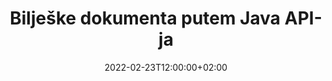 ---
############################# Static ############################
layout: "product"
date: 2022-02-23T12:00:00+02:00
draft: false

product: "Annotation"
product_tag: "annotation"
platform: "Java"
platform_tag: "java"

############################# Head ############################
head_title: "Java Document Annotation API | Pregledajte i označite PDF Word Excel PPTX slike"
head_description: "Java Document Annotation API. Pregledajte, označite, komentirajte i komentirajte PDF Word DOCX, Excel XLSX, PPTX, EML EMLX, VSS VSD, OTP, CAD i formate slikovnih datoteka."

############################# Header ##########################
title: "Bilješke dokumenta putem Java API-ja"
description: "Izgradite Java aplikacije s mogućnostima pregledavanja i komentiranja PDF-a, HTML-a, MS Officea i drugih formata dokumenata bez instaliranja vanjskog softvera."
button:
    enable: true
    icon: "fas fa-arrow-down"
    label: "Preuzmite besplatnu probnu verziju"
    link: "https://downloads.groupdocs.com/annotation/java"

############################# SubMenu #########################
submenu:
    enable: true
    
    left:
        img_alt: "GroupDocs.Annotation for Java"
        image: "https://www.groupdocs.cloud/templates/groupdocs/images/product-logos/groupdocs-annotation-java.png"
        product: "GroupDocs.Annotation"
        platform: "Java"

    middle:
        button:
            # button loop
            - link: "#features"
              text: "Značajke"

            # button loop
            - link: "https://products.groupdocs.app/annotation"
              text: "Demo snimke uživo"

            # button loop
            - link: "https://purchase.groupdocs.com/pricing/annotation/java"
              text: "Cijene"

    right:
        link_download: "https://downloads.groupdocs.com/annotation"
        link_learn: "https://docs.groupdocs.com/annotation/java/"
        link_buy: "https://purchase.groupdocs.com"

############################# Overview ############################
overview:
    enable: true
    content: |
      GroupDocs.Annotation Java API je proizvod koji vam omogućuje rad s komentarima u dokumentima na različitim platformama i operativnim sustavima, kao što su Android, MacOS, Linux, Windows. GroupDocs.Annotation pruža biblioteku s jednostavnim API-jem koji daje mnoge prednosti: na primjer, ako trebate čuvati podatke u tajnosti ili odabrati koliko vam je snage potrebno za rad s bibliotekom ili djelomično promijeniti rad s komentarima, biblioteka je vrlo lagan i fleksibilan.

      GroupDocs.Annotation for Java API omogućuje vam rad s različitim vrstama komentara, što uključuje: tekst, poliliniju, područje, podcrtavanje, točku, vodeni žig, strelicu, elipsu, zamjenu teksta, udaljenost, tekstualno polje, redakciju izvora itd. I podržava većinu popularni formati dokumenata kao što su: PDF, HTML, Microsoft Office Word, Excel proračunske tablice, PowerPoint prezentacije, Visio, Outlook e-pošta, slike, metadatoteke, CAD crteži i razni drugi formati. API pruža mogućnost dobivanja minijatura stranica dokumenta i podržava uvoz i izvoz komentara ui iz PDF datoteka.

      Pomoću biblioteke možete [dodati](/annotation/java/bmp/), [urediti](/annotation/java/bmp/), [izdvojiti](/annotation/java/bmp/) i [brisati](/annotation /java/bmp/) primjedbe iz dokumenata, rotiranje dokumenata, rješenje za promjenu minijatura i ovo nije potpuni popis svih mogućnosti. Također nudi sveobuhvatan skup podatkovnih objekata za prilagodbu svojstava komentara prema vašim zahtjevima unutar svih podržanih formata dokumenata.

      Rad s GroupDocs.Annotation for Java API vrlo je jednostavan i sastoji se od samo nekoliko osnovnih koraka. Najprije morate postaviti licencu, zatim odabrati datoteku s kojom želite raditi, zatim manipulirati na neki način s komentarima dokumenta (brisanje/uređivanje/izdvajanje/brisanje) i spremiti rezultat. Za više informacija pogledajte [dokumentaciju] proizvoda (https://docs.groupdocs.com/annotation/java/getting-started/) ili naše [primjere](https://github.com/groupdocs-annotation/GroupDocs.Annotation -za-Javu) skup.
      
      GroupDocs.Annotation se redovito ažurira i pruža podršku svojim korisnicima, uvijek ste dobrodošli da nam postavite pitanja ili pošaljete svoje ideje ili nam kažete svoje potrebe za nečim novim, a mi ćemo to rado implementirati u naše nove verzije.
    tabs:
      enable: true
      
      ## TAB ONE ##
      tab_one:
        description: |
          Slijedi pregled GroupDocs.Annotation za Javu:
      
        right:
          enable: true
          icon: "fab fa-html5"
          title:  Pregled
          content: |
            * Dodajte zabilješke
            * Izvoz komentara 
            * Uvoz komentara
            * Komentari na temelju odgovora
            * Kompatibilnost napomena
      
      ## TAB TWO ##
      tab_two:
        description: |
          GroupDocs.Annotation za Javu podržava sve popularne [formate datoteka dokumenata](https://docs.groupdocs.com/annotation/java/supported-document-formats/) uključujući: Microsoft Office, PDF, slike i mnoge druge.

        left:
          enable: true
          table:
            # table loop
            - title: "Microsoft Office Formats"
              content: |
                * **Word**: [DOC](/annotation/java/doc/), [DOCX](/annotation/java/docx/), [DOCM](/annotation/java/docm/), [DOT](/annotation/java/dot/), [DOTX](/annotation/java/dotx/), [RTF](/annotation/java/rtf/)
                * **Excel**: [XLS](/annotation/java/xls/), [XLSX](/annotation/java/xlsx/), [XLSB](/annotation/java/xlsb/), [XLSM](/annotation/java/xlsm/)
                * **PowerPoint**: [PPT](/annotation/java/ppt/), [PPTX](/annotation/java/pptx/), [PPS](/annotation/java/pps/), [PPSX](/annotation/java/ppsx/), [POTM](/annotation/java/potm/), [POTX](/annotation/java/potx/), [PPSM](/annotation/java/ppsm/), [PPTM](/annotation/java/pptm/), [WMF](/annotation/java/wmf/), [EMF](/annotation/java/emf/)
                * **Outlook**: [EML](/annotation/java/eml/), [EMLX](/annotation/java/emlx/), [MSG](/annotation/java/msg/)
                * **Visio**: [VSS](/annotation/java/vss/), [VST](/annotation/java/vst/), [VSD](/annotation/java/vsd/), [VSDX](/annotation/java/vsdx/), [VSX](/annotation/java/vsx/)

        right:
          enable: true
          table:
            # table loop
            - title: "Other Formats"
              content: |
                * **Portable**: [PDF](/annotation/java/pdf/) (PDF/A-1a, PDF/A-1b, PDF/A-2a)
                * **OpenDocument**: [ODT](/annotation/java/odt/), [ODS](/annotation/java/ods/), [ODP](/annotation/java/odp/)
                * **Images**: [BMP](/annotation/java/bmp/), [JPG](/annotation/java/jpg/), [JPEG](/annotation/java/jpeg/), [TIFF](/annotation/java/tiff/), [TIF](/annotation/java/tif/), [PNG](/annotation/java/png/), [GIF](/annotation/java/gif/), [DCM](/annotation/java/dcm/), [DICOM](/annotation/java/dicom/)
                * **AutoCAD**: [DWG](/annotation/java/dwg/), [DXF](/annotation/java/dxf/), [CAD](/annotation/java/cad/)
                * **Other**: [HTM](/annotation/java/htm/), [HTML](/annotation/java/html/), [CSV](/annotation/java/csv/), [DJVU](/annotation/java/djvu/), [OTP](/annotation/java/otp/), [OTT](/annotation/java/ott/)

      ## TAB THREE ##
      tab_three:
        description: |
          GroupDocs.Annotation za Javu podržava sljedeće operativne sustave, okvire i upravitelje paketa:
        
        left:
          enable: true
          table:
            # table loop
            - icon: "fab fa-windows"
              title:  Operacijski sustavi
              content: |
                * Microsoft Windows Desktop
                * Microsoft Windows Server
                * Linux
                * MacOS

            # table loop
            - icon: "fas fa-code"
              title:  Podržani okviri
              content: |
                * Java 7 (1.7) and above

        right:
          enable: true
          table:
            # table loop
            - icon: "fas fa-cogs"
              title:  Razvojna okruženja
              content: |
                * NetBeans
                * IntelliJ IDEA
                * Eclipse

            # table loop
            - icon: "fas fa-tools"
              title:  Alat za automatizaciju izrade
              content: |
                * Maven

############################# Features ############################
features:
    enable: true
    title: GroupDocs.Anotation for Java Features

    feature:
      # feature loop
      - icon: "fas fa-copy"
        link: "https://docs.groupdocs.com/annotation/java/add-area-annotation/"
        content: Dodajte oznaku područja u dokument i povežite jednostavne i ugniježđene komentare

      # feature loop
      - icon: "fas fa-eye"
        link: "https://docs.groupdocs.com/annotation/java/add-arrow-annotation/"
        content: Pokažite na određeni sadržaj pomoću strelice

      # feature loop
      - icon: "fas fa-bolt"
        link: "https://docs.groupdocs.com/annotation/java/add-watermark-annotation/"
        content: Postavite tekstualne vodene žigove na PDF, slajdove, Excel radne listove, slike i dijagrame pod kutom
      
      # feature loop
      - icon: "fas fa-file-powerpoint"
        link: "https://docs.groupdocs.com/annotation/java/add-point-annotation/"
        content: Dodajte skočne komentare na bilo koje mjesto u dokumentu koristeći Point Annotation

      # feature loop
      - icon: "fas fa-code"
        link: "https://docs.groupdocs.com/annotation/java/add-polyline-annotation/"
        content: Upotrijebite napomenu polilinije za povezivanje slijeda segmenata linije, segmenata luka ili oboje

      # feature loop
      - icon: "fas fa-cloud"
        link: "https://docs.groupdocs.com/annotation/java/add-ellipse-annotation/"
        content: Dodajte elipsanu napomenu u PDF, Wordove dokumente, proračunske tablice, prezentacije, dijagrame i slike

      # feature loop
      - icon: "fas fa-remove-format"
        link: "https://docs.groupdocs.com/annotation/java/add-watermark-annotation/"
        content: Dodajte vodene žigove pod kutom za PDF, PowerPoint, Excel, slike i dijagrame

      # feature loop
      - icon: "fas fa-comment-slash"
        link: "https://docs.groupdocs.com/annotation/java/add-underline-annotation/"
        content: Dohvaćanje koordinata tekstualne napomene u slikovnom prikazu dokumenta

      # feature loop
      - icon: "fas fa-location-arrow"
        link: "https://docs.groupdocs.com/annotation/java/add-annotation-to-the-document/"
        content: Podcrtajte, precrtajte ili promijenite određeni tekst u dokumentu

      # feature loop
      - icon: "fas fa-border-all"
        link: "https://docs.groupdocs.com/annotation/java/add-annotation-to-the-document/"
        content: Dodajte tekstualni žig ili vodeni žig i tekstualno polje u dokument

      # feature loop
      - icon: "fas fa-wrench"
        link: "https://docs.groupdocs.com/annotation/java/add-point-annotation/"
        content: Uvoz i izvoz komentara među Word dokumentima i PowerPoint prezentacijama

      # feature loop
      - icon: "fas fa-columns"
        link: "https://docs.groupdocs.com/annotation/java/add-strikeout-annotation/"
        content: Obilježite Excel proračunske tablice s tekstom, zamjenom teksta, vodenim žigom i redigiranjem resursa, vrstama komentara

      # feature loop
      - icon: "fas fa-file-word"
        link: "https://docs.groupdocs.com/annotation/java/get-file-info/"
        content: Dodajte polilinije, precrtane, podcrtane ili tekstualne komentare PowerPoint prezentacijama i slajdovima

      # feature loop
      - icon: "fas fa-envelope"
        link: "https://docs.groupdocs.com/annotation/java/basic-usage/"
        content: Označite oznaku točke u prezentacijama koristeći X, Y koordinate

      # feature loop
      - icon: "fas fa-print"
        link: "https://docs.groupdocs.com/annotation/java/add-strikeout-annotation/"
        content: Dodajte precrtane, tekstualne, podcrtane ili polilinijske bilješke slikama

      # feature loop
      - icon: "fas fa-file-archive"
        link: "https://docs.groupdocs.com/annotation/java/add-link-annotation/"
        content: Dohvaćanje informacija o dokumentu i slika za Visio dijagrame, kao što su VSS i VSD
      
      # feature loop
      - icon: "fas fa-file-code"
        link: "https://docs.groupdocs.com/annotation/java/basic-usage/"
        content: Dobijte sličice stranica dokumenta i radite s TIFF datotekama s više stranica

      # feature loop
      - icon: "fas fa-file-excel"
        link: "https://docs.groupdocs.com/annotation/java/get-file-info/"
        content: Dohvatite sve komentare dokumenta jednim pozivom funkcije

      # feature loop
      - icon: "fas fa-heading"
        link: "https://docs.groupdocs.com/annotation/java/add-link-annotation/"
        content: Dodajte komentare veza u PDF, Word i PowerPoint prezentacije

      # feature loop
      - icon: "fas fa-project-diagram"
        link: "https://docs.groupdocs.com/annotation/java/add-point-annotation/"
        content: Podrška za raščlanjivanje putanje SVG za PDF, Word, dijagrame, slajdove i druge glavne formate dokumenata

      # feature loop
      - icon: "fas fa-cube"
        link: "https://docs.groupdocs.com/annotation/java/technical-support/"
        content: Podrška za dodavanje komentara vodenog žiga u dokumente programa Word i čišćenje za zamjenu teksta

      # feature loop
      - icon: "fab fa-uncharted"
        link: "https://docs.groupdocs.com/annotation/java/technical-support/"
        content: Podrška za obradu oblika u dijagramima za tekstualne komentare
  
      # feature loop
      - icon: "fab fa-uncharted"
        link: "https://docs.groupdocs.com/annotation/java/advanced-usage/"
        content: Uštedite vrijeme spremanjem u predmemoriju pregleda stranica dokumenata za bržu obradu
  
      # feature loop
      - icon: "fab fa-uncharted"
        link: "https://docs.groupdocs.com/annotation/java/add-annotation-to-the-document/"
        content: Jednostavno komentirajte Word, Excel i PowerPoint dokumente čak i sa starijim formatima

      # feature loop
      - icon: "fab fa-uncharted"
        link: "https://docs.groupdocs.com/annotation/java/add-distance-annotation/"
        content: Prikaži opise napomena o udaljenosti za Excel, PowerPoint i dijagrame

############################# Support ############################
support:
    enable: true

############################# Solutions ############################
solutions:
    enable: true
    title: GroupDocs.Annotation nudi API-je za pregledavanje dokumenata za druga popularna razvojna okruženja

    solution:
        # solution loop
        - img_alt: "GroupDocs.Annotation for .NET"
          image: "https://www.groupdocs.cloud/templates/groupdocs/images/product-logos/groupdocs-annotation-net.png"
          product: "GroupDocs.Annotation"
          platform: ".NET"
          link: "/annotation/net/"

############################# Back to top ###############################
back_to_top:
  enable: true
---